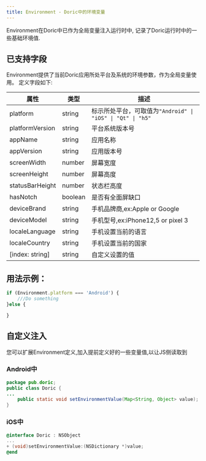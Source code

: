 ```yaml
---
title: Environment - Doric中的环境变量
---
```

Environment在Doric中已作为全局变量注入运行时中, 记录了Doric运行时中的一些基础环境值.

## 已支持字段

Environment提供了当前Doric应用所处平台及系统的环境参数，作为全局变量使用。
定义字段如下:

属性 |类型 | 描述
--- | --- | ---
platform|string|标示所处平台，可取值为`"Android" \| "iOS" \| "Qt" \| "h5"`
platformVersion|string|平台系统版本号
appName|string|应用名称
appVersion|string|应用版本号
screenWidth|number|屏幕宽度
screenHeight|number|屏幕高度
statusBarHeight|number|状态栏高度
hasNotch|boolean|是否有全面屏缺口
deviceBrand|string|手机品牌商,ex:Apple or Google
deviceModel|string|手机型号,ex:iPhone12,5 or pixel 3
localeLanguage|string|手机设置当前的语言
localeCountry|string|手机设置当前的国家
[index: string]|string|自定义设置的值 
## 用法示例：

```typescript
if (Environment.platform === 'Android') {
    ///Do something
}else {

}

```

## 自定义注入
您可以扩展Environment定义,加入提前定义好的一些变量值,以让JS侧读取到
### Android中
```java
package pub.doric;
public class Doric {
... 
    public static void setEnvironmentValue(Map<String, Object> value);
}
```
### iOS中
```objective-c
@interface Doric : NSObject
...
+ (void)setEnvironmentValue:(NSDictionary *)value;
@end
```